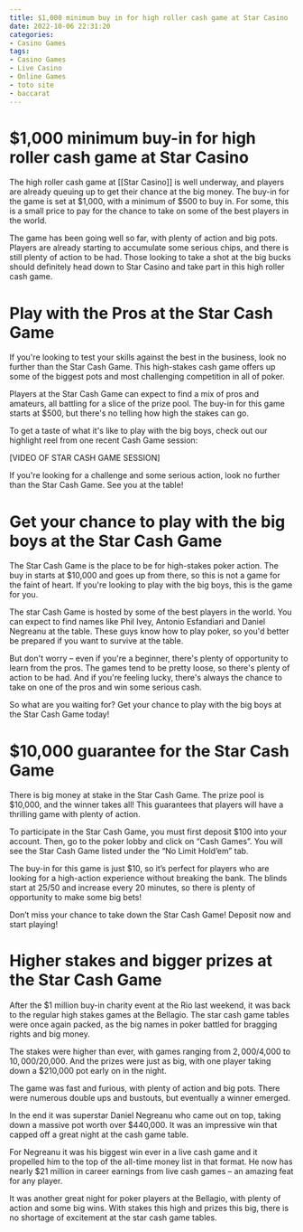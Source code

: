 ```yaml
---
title: $1,000 minimum buy in for high roller cash game at Star Casino
date: 2022-10-06 22:31:20
categories:
- Casino Games
tags:
- Casino Games
- Live Casino
- Online Games
- toto site
- baccarat
---
```



#  $1,000 minimum buy-in for high roller cash game at Star Casino

The high roller cash game at [[Star Casino]] is well underway, and players are already queuing up to get their chance at the big money. The buy-in for the game is set at $1,000, with a minimum of $500 to buy in. For some, this is a small price to pay for the chance to take on some of the best players in the world.

The game has been going well so far, with plenty of action and big pots. Players are already starting to accumulate some serious chips, and there is still plenty of action to be had. Those looking to take a shot at the big bucks should definitely head down to Star Casino and take part in this high roller cash game.

#  Play with the Pros at the Star Cash Game

If you're looking to test your skills against the best in the business, look no further than the Star Cash Game. This high-stakes cash game offers up some of the biggest pots and most challenging competition in all of poker.

Players at the Star Cash Game can expect to find a mix of pros and amateurs, all battling for a slice of the prize pool. The buy-in for this game starts at $500, but there's no telling how high the stakes can go.

To get a taste of what it's like to play with the big boys, check out our highlight reel from one recent Cash Game session:

[VIDEO OF STAR CASH GAME SESSION]

If you're looking for a challenge and some serious action, look no further than the Star Cash Game. See you at the table!

#  Get your chance to play with the big boys at the Star Cash Game

The Star Cash Game is the place to be for high-stakes poker action. The buy in starts at $10,000 and goes up from there, so this is not a game for the faint of heart. If you're looking to play with the big boys, this is the game for you.

The star Cash Game is hosted by some of the best players in the world. You can expect to find names like Phil Ivey, Antonio Esfandiari and Daniel Negreanu at the table. These guys know how to play poker, so you'd better be prepared if you want to survive at the table.

But don't worry – even if you're a beginner, there's plenty of opportunity to learn from the pros. The games tend to be pretty loose, so there's plenty of action to be had. And if you're feeling lucky, there's always the chance to take on one of the pros and win some serious cash.

So what are you waiting for? Get your chance to play with the big boys at the Star Cash Game today!

#  $10,000 guarantee for the Star Cash Game

There is big money at stake in the Star Cash Game. The prize pool is $10,000, and the winner takes all! This guarantees that players will have a thrilling game with plenty of action.

To participate in the Star Cash Game, you must first deposit $100 into your account. Then, go to the poker lobby and click on “Cash Games”. You will see the Star Cash Game listed under the “No Limit Hold’em” tab.

The buy-in for this game is just $10, so it’s perfect for players who are looking for a high-action experience without breaking the bank. The blinds start at 25/50 and increase every 20 minutes, so there is plenty of opportunity to make some big bets!

Don’t miss your chance to take down the Star Cash Game! Deposit now and start playing!

#  Higher stakes and bigger prizes at the Star Cash Game

After the $1 million buy-in charity event at the Rio last weekend, it was back to the regular high stakes games at the Bellagio. The star cash game tables were once again packed, as the big names in poker battled for bragging rights and big money.

The stakes were higher than ever, with games ranging from $2,000/$4,000 to $10,000/$20,000. And the prizes were just as big, with one player taking down a $210,000 pot early on in the night.

The game was fast and furious, with plenty of action and big pots. There were numerous double ups and bustouts, but eventually a winner emerged.

In the end it was superstar Daniel Negreanu who came out on top, taking down a massive pot worth over $440,000. It was an impressive win that capped off a great night at the cash game table.

For Negreanu it was his biggest win ever in a live cash game and it propelled him to the top of the all-time money list in that format. He now has nearly $21 million in career earnings from live cash games – an amazing feat for any player.

It was another great night for poker players at the Bellagio, with plenty of action and some big wins. With stakes this high and prizes this big, there is no shortage of excitement at the star cash game tables.